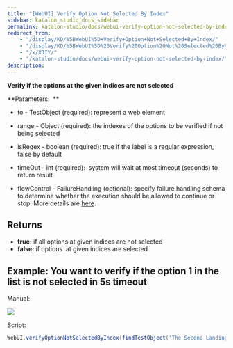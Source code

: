 ```yaml
---
title: "[WebUI] Verify Option Not Selected By Index" 
sidebar: katalon_studio_docs_sidebar
permalink: katalon-studio/docs/webui-verify-option-not-selected-by-index.html 
redirect_from:
    - "/display/KD/%5BWebUI%5D+Verify+Option+Not+Selected+By+Index/"
    - "/display/KD/%5BWebUI%5D%20Verify%20Option%20Not%20Selected%20By%20Index/"
    - "/x/XJIY/"
    - "/katalon-studio/docs/webui-verify-option-not-selected-by-index/"
description: 
---
```

**Verify if the options at the given indices are not selected**

**Parameters:  **

*   to - TestObject (required): represent a web element
*   range - Object (required): the indexes of the options to be verified if not being selected
*   isRegex - boolean (required): true if the label is a regular expression, false by default
*   timeOut - int (required):  system will wait at most timeout (seconds) to return result
    
*   flowControl - FailureHandling (optional): specify failure handling schema to determine whether the execution should be allowed to continue or stop. More details are [here](/x/qAAM).

Returns
-------

*   **true:** if all options at given indices are not selected
*   **false:** if options  at given indices are selected

Example: You want to verify if the option 1 in the list is not selected in 5s timeout
-------------------------------------------------------------------------------------

Manual: 

![](../../images/katalon-studio/docs/webui-verify-option-not-selected-by-index/image2016-8-21-193A303A39.png)

Script:

```groovy
WebUI.verifyOptionNotSelectedByIndex(findTestObject('The Second Landing Page/select_js-intent'), 1, 5)
```